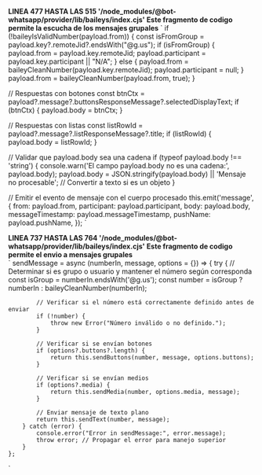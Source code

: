 **LINEA 477 HASTA LAS 515 '/node_modules/@bot-whatsapp/provider/lib/baileys/index.cjs'**
**Este fragmento de codigo permite la escucha de los mensajes grupales**
`
if (!baileyIsValidNumber(payload.from)) {
    const isFromGroup = payload.key?.remoteJid?.endsWith("@g.us");
    if (isFromGroup) {
        payload.from = payload.key.remoteJid;
        payload.participant = payload.key.participant || "N/A";
        } else {
            payload.from = baileyCleanNumber(payload.key.remoteJid);
            payload.participant = null;
        }
        payload.from = baileyCleanNumber(payload.from, true);
    }
                
// Respuestas con botones
const btnCtx = payload?.message?.buttonsResponseMessage?.selectedDisplayText;
if (btnCtx) {
    payload.body = btnCtx;
}

// Respuestas con listas
const listRowId = payload?.message?.listResponseMessage?.title;
if (listRowId) {
    payload.body = listRowId;
}

// Validar que payload.body sea una cadena
if (typeof payload.body !== 'string') {
    console.warn('El campo payload.body no es una cadena:', payload.body);
    payload.body = JSON.stringify(payload.body) || 'Mensaje no procesable'; // Convertir a texto si es un objeto
}

// Emitir el evento de mensaje con el cuerpo procesado
this.emit('message', {
    from: payload.from,
    participant: payload.participant,
    body: payload.body,
    messageTimestamp: payload.messageTimestamp,
    pushName: payload.pushName,
});
`

**LINEA 737 HASTA LAS 764 '/node_modules/@bot-whatsapp/provider/lib/baileys/index.cjs'**
**Este fragmento de codigo permite el envio a mensajes grupales**                
` 
sendMessage = async (numberIn, message, options = {}) => {
        try {
            // Determinar si es grupo o usuario y mantener el número según corresponda
            const isGroup = numberIn.endsWith('@g.us');
            const number = isGroup ? numberIn : baileyCleanNumber(numberIn);
    
            // Verificar si el número está correctamente definido antes de enviar
            if (!number) {
                throw new Error("Número inválido o no definido.");
            }
    
            // Verificar si se envían botones
            if (options?.buttons?.length) {
                return this.sendButtons(number, message, options.buttons);
            }
    
            // Verificar si se envían medios
            if (options?.media) {
                return this.sendMedia(number, options.media, message);
            }
    
            // Enviar mensaje de texto plano
            return this.sendText(number, message);
        } catch (error) {
            console.error("Error in sendMessage:", error.message);
            throw error; // Propagar el error para manejo superior
        }
    };
`